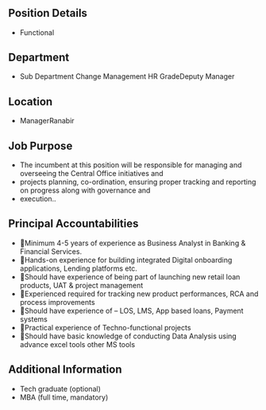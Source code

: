 # 

## Position Details

* Functional

## Department

* Sub Department Change Management HR GradeDeputy Manager

## Location

* ManagerRanabir

## Job Purpose

* The incumbent at this position will be responsible for managing and overseeing the Central Office initiatives and
* projects planning, co-ordination, ensuring proper tracking and reporting on progress along with governance and
* execution..

## Principal Accountabilities

* Minimum 4-5 years of experience as Business Analyst in Banking & Financial Services.
* Hands-on experience for building integrated Digital onboarding applications, Lending platforms etc.
* Should have experience of being part of launching new retail loan products, UAT & project management
* Experienced required for tracking new product performances, RCA and process improvements
* Should have experience of – LOS, LMS, App based loans, Payment systems
* Practical experience of Techno-functional projects
* Should have basic knowledge of conducting Data Analysis using advance excel tools other MS tools

## Additional Information

* Tech graduate (optional)
* MBA (full time, mandatory)
